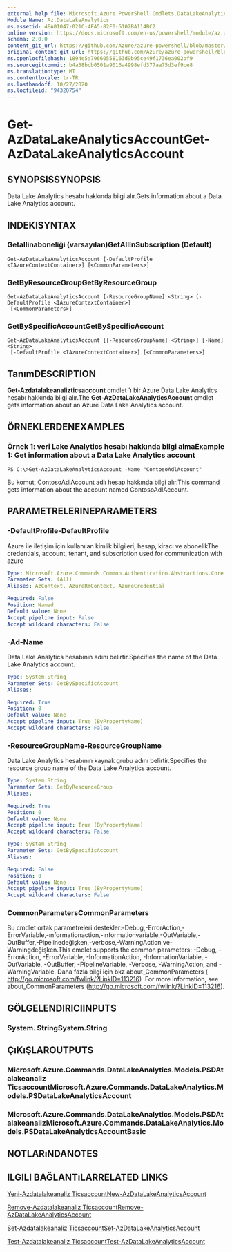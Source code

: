 ```yaml
---
external help file: Microsoft.Azure.PowerShell.Cmdlets.DataLakeAnalytics.dll-Help.xml
Module Name: Az.DataLakeAnalytics
ms.assetid: 4EA01047-021C-4FA5-82F0-5102BA114BC2
online version: https://docs.microsoft.com/en-us/powershell/module/az.datalakeanalytics/get-azdatalakeanalyticsaccount
schema: 2.0.0
content_git_url: https://github.com/Azure/azure-powershell/blob/master/src/DataLakeAnalytics/DataLakeAnalytics/help/Get-AzDataLakeAnalyticsAccount.md
original_content_git_url: https://github.com/Azure/azure-powershell/blob/master/src/DataLakeAnalytics/DataLakeAnalytics/help/Get-AzDataLakeAnalyticsAccount.md
ms.openlocfilehash: 1894e5a79660558163d9b95ce49f1736ea002bf9
ms.sourcegitcommit: b4a38bcb0501a9016a4998efd377aa75d3ef9ce8
ms.translationtype: MT
ms.contentlocale: tr-TR
ms.lasthandoff: 10/27/2020
ms.locfileid: "94320754"
---
```

# <span data-ttu-id="f583e-101">Get-AzDataLakeAnalyticsAccount</span><span class="sxs-lookup"><span data-stu-id="f583e-101">Get-AzDataLakeAnalyticsAccount</span></span>

## <span data-ttu-id="f583e-102">SYNOPSIS</span><span class="sxs-lookup"><span data-stu-id="f583e-102">SYNOPSIS</span></span>
<span data-ttu-id="f583e-103">Data Lake Analytics hesabı hakkında bilgi alır.</span><span class="sxs-lookup"><span data-stu-id="f583e-103">Gets information about a Data Lake Analytics account.</span></span>

## <span data-ttu-id="f583e-104">INDEKI</span><span class="sxs-lookup"><span data-stu-id="f583e-104">SYNTAX</span></span>

### <span data-ttu-id="f583e-105">Getallinaboneliği (varsayılan)</span><span class="sxs-lookup"><span data-stu-id="f583e-105">GetAllInSubscription (Default)</span></span>
```
Get-AzDataLakeAnalyticsAccount [-DefaultProfile <IAzureContextContainer>] [<CommonParameters>]
```

### <span data-ttu-id="f583e-106">GetByResourceGroup</span><span class="sxs-lookup"><span data-stu-id="f583e-106">GetByResourceGroup</span></span>
```
Get-AzDataLakeAnalyticsAccount [-ResourceGroupName] <String> [-DefaultProfile <IAzureContextContainer>]
 [<CommonParameters>]
```

### <span data-ttu-id="f583e-107">GetBySpecificAccount</span><span class="sxs-lookup"><span data-stu-id="f583e-107">GetBySpecificAccount</span></span>
```
Get-AzDataLakeAnalyticsAccount [[-ResourceGroupName] <String>] [-Name] <String>
 [-DefaultProfile <IAzureContextContainer>] [<CommonParameters>]
```

## <span data-ttu-id="f583e-108">Tanım</span><span class="sxs-lookup"><span data-stu-id="f583e-108">DESCRIPTION</span></span>
<span data-ttu-id="f583e-109">**Get-Azdatalakeanalizticsaccount** cmdlet 'ı bir Azure Data Lake Analytics hesabı hakkında bilgi alır.</span><span class="sxs-lookup"><span data-stu-id="f583e-109">The **Get-AzDataLakeAnalyticsAccount** cmdlet gets information about an Azure Data Lake Analytics account.</span></span>

## <span data-ttu-id="f583e-110">ÖRNEKLERDEN</span><span class="sxs-lookup"><span data-stu-id="f583e-110">EXAMPLES</span></span>

### <span data-ttu-id="f583e-111">Örnek 1: veri Lake Analytics hesabı hakkında bilgi alma</span><span class="sxs-lookup"><span data-stu-id="f583e-111">Example 1: Get information about a Data Lake Analytics account</span></span>
```
PS C:\>Get-AzDataLakeAnalyticsAccount -Name "ContosoAdlAccount"
```

<span data-ttu-id="f583e-112">Bu komut, ContosoAdlAccount adlı hesap hakkında bilgi alır.</span><span class="sxs-lookup"><span data-stu-id="f583e-112">This command gets information about the account named ContosoAdlAccount.</span></span>

## <span data-ttu-id="f583e-113">PARAMETRELERINE</span><span class="sxs-lookup"><span data-stu-id="f583e-113">PARAMETERS</span></span>

### <span data-ttu-id="f583e-114">-DefaultProfile</span><span class="sxs-lookup"><span data-stu-id="f583e-114">-DefaultProfile</span></span>
<span data-ttu-id="f583e-115">Azure ile iletişim için kullanılan kimlik bilgileri, hesap, kiracı ve abonelik</span><span class="sxs-lookup"><span data-stu-id="f583e-115">The credentials, account, tenant, and subscription used for communication with azure</span></span>

```yaml
Type: Microsoft.Azure.Commands.Common.Authentication.Abstractions.Core.IAzureContextContainer
Parameter Sets: (All)
Aliases: AzContext, AzureRmContext, AzureCredential

Required: False
Position: Named
Default value: None
Accept pipeline input: False
Accept wildcard characters: False
```

### <span data-ttu-id="f583e-116">-Ad</span><span class="sxs-lookup"><span data-stu-id="f583e-116">-Name</span></span>
<span data-ttu-id="f583e-117">Data Lake Analytics hesabının adını belirtir.</span><span class="sxs-lookup"><span data-stu-id="f583e-117">Specifies the name of the Data Lake Analytics account.</span></span>

```yaml
Type: System.String
Parameter Sets: GetBySpecificAccount
Aliases:

Required: True
Position: 0
Default value: None
Accept pipeline input: True (ByPropertyName)
Accept wildcard characters: False
```

### <span data-ttu-id="f583e-118">-ResourceGroupName</span><span class="sxs-lookup"><span data-stu-id="f583e-118">-ResourceGroupName</span></span>
<span data-ttu-id="f583e-119">Data Lake Analytics hesabının kaynak grubu adını belirtir.</span><span class="sxs-lookup"><span data-stu-id="f583e-119">Specifies the resource group name of the Data Lake Analytics account.</span></span>

```yaml
Type: System.String
Parameter Sets: GetByResourceGroup
Aliases:

Required: True
Position: 0
Default value: None
Accept pipeline input: True (ByPropertyName)
Accept wildcard characters: False
```

```yaml
Type: System.String
Parameter Sets: GetBySpecificAccount
Aliases:

Required: False
Position: 0
Default value: None
Accept pipeline input: True (ByPropertyName)
Accept wildcard characters: False
```

### <span data-ttu-id="f583e-120">CommonParameters</span><span class="sxs-lookup"><span data-stu-id="f583e-120">CommonParameters</span></span>
<span data-ttu-id="f583e-121">Bu cmdlet ortak parametreleri destekler:-Debug,-ErrorAction,-ErrorVariable,-ınformationaction,-ınformationvariable,-OutVariable,-OutBuffer,-Pipelinedeğişken,-verbose,-WarningAction ve-Warningdeğişken.</span><span class="sxs-lookup"><span data-stu-id="f583e-121">This cmdlet supports the common parameters: -Debug, -ErrorAction, -ErrorVariable, -InformationAction, -InformationVariable, -OutVariable, -OutBuffer, -PipelineVariable, -Verbose, -WarningAction, and -WarningVariable.</span></span> <span data-ttu-id="f583e-122">Daha fazla bilgi için bkz about_CommonParameters ( http://go.microsoft.com/fwlink/?LinkID=113216) .</span><span class="sxs-lookup"><span data-stu-id="f583e-122">For more information, see about_CommonParameters (http://go.microsoft.com/fwlink/?LinkID=113216).</span></span>

## <span data-ttu-id="f583e-123">GÖLGELENDIRICI</span><span class="sxs-lookup"><span data-stu-id="f583e-123">INPUTS</span></span>

### <span data-ttu-id="f583e-124">System. String</span><span class="sxs-lookup"><span data-stu-id="f583e-124">System.String</span></span>

## <span data-ttu-id="f583e-125">ÇıKıŞLAR</span><span class="sxs-lookup"><span data-stu-id="f583e-125">OUTPUTS</span></span>

### <span data-ttu-id="f583e-126">Microsoft.Azure.Commands.DataLakeAnalytics.Models.PSDAtalakeanaliz Ticsaccount</span><span class="sxs-lookup"><span data-stu-id="f583e-126">Microsoft.Azure.Commands.DataLakeAnalytics.Models.PSDataLakeAnalyticsAccount</span></span>

### <span data-ttu-id="f583e-127">Microsoft.Azure.Commands.DataLakeAnalytics.Models.PSDAtalakeanaliz</span><span class="sxs-lookup"><span data-stu-id="f583e-127">Microsoft.Azure.Commands.DataLakeAnalytics.Models.PSDataLakeAnalyticsAccountBasic</span></span>

## <span data-ttu-id="f583e-128">NOTLARıNDA</span><span class="sxs-lookup"><span data-stu-id="f583e-128">NOTES</span></span>

## <span data-ttu-id="f583e-129">ILGILI BAĞLANTıLAR</span><span class="sxs-lookup"><span data-stu-id="f583e-129">RELATED LINKS</span></span>

[<span data-ttu-id="f583e-130">Yeni-Azdatalakeanaliz Ticsaccount</span><span class="sxs-lookup"><span data-stu-id="f583e-130">New-AzDataLakeAnalyticsAccount</span></span>](./New-AzDataLakeAnalyticsAccount.md)

[<span data-ttu-id="f583e-131">Remove-Azdatalakeanaliz Ticsaccount</span><span class="sxs-lookup"><span data-stu-id="f583e-131">Remove-AzDataLakeAnalyticsAccount</span></span>](./Remove-AzDataLakeAnalyticsAccount.md)

[<span data-ttu-id="f583e-132">Set-Azdatalakeanaliz Ticsaccount</span><span class="sxs-lookup"><span data-stu-id="f583e-132">Set-AzDataLakeAnalyticsAccount</span></span>](./Set-AzDataLakeAnalyticsAccount.md)

[<span data-ttu-id="f583e-133">Test-Azdatalakeanaliz Ticsaccount</span><span class="sxs-lookup"><span data-stu-id="f583e-133">Test-AzDataLakeAnalyticsAccount</span></span>](./Test-AzDataLakeAnalyticsAccount.md)



